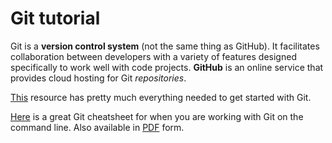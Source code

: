 # Git tutorial

Git is a __version control system__ (not the same thing as GitHub). It facilitates collaboration between developers with a variety of features designed specifically to work well with code projects. __GitHub__ is an online service that provides cloud hosting for Git _repositories_.

[This](https://guides.github.com/introduction/git-handbook/) resource has pretty much everything needed to get started with Git.

[Here](https://services.github.com/on-demand/downloads/github-git-cheat-sheet/) is a great Git cheatsheet for when you are working with Git on the command line. Also available in [PDF](https://services.github.com/on-demand/downloads/github-git-cheat-sheet.pdf) form.
